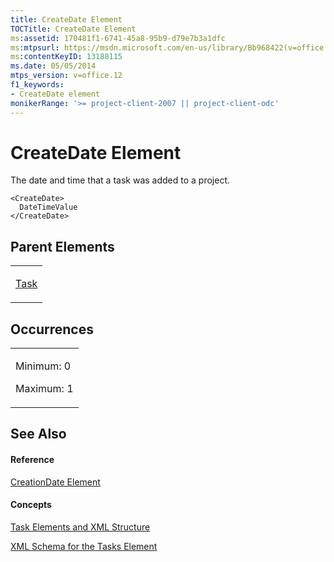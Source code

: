 ```yaml
---
title: CreateDate Element
TOCTitle: CreateDate Element
ms:assetid: 170481f1-6741-45a8-95b9-d79e7b3a1dfc
ms:mtpsurl: https://msdn.microsoft.com/en-us/library/Bb968422(v=office.12)
ms:contentKeyID: 13188115
ms.date: 05/05/2014
mtps_version: v=office.12
f1_keywords:
- CreateDate element
monikerRange: '>= project-client-2007 || project-client-odc'
---
```


# CreateDate Element




The date and time that a task was added to a project.

    <CreateDate>
      DateTimeValue
    </CreateDate>

## Parent Elements

<table>
<colgroup>
<col style="width: 100%" />
</colgroup>
<tbody>
<tr class="odd">
<td><p><a href="task-element.md">Task</a></p></td>
</tr>
</tbody>
</table>

## Occurrences

<table>
<colgroup>
<col style="width: 100%" />
</colgroup>
<tbody>
<tr class="odd">
<td><p>Minimum: 0</p>
<p>Maximum: 1</p></td>
</tr>
</tbody>
</table>

## See Also

#### Reference

[CreationDate Element](creationdate-element.md)

#### Concepts

[Task Elements and XML Structure](task-elements-and-xml-structure.md)

[XML Schema for the Tasks Element](xml-schema-for-the-tasks-element.md)

